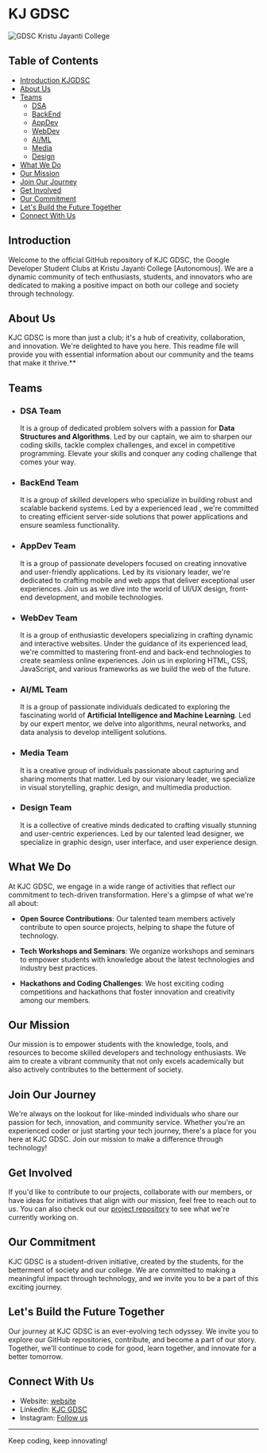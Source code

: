 # KJ GDSC

![GDSC Kristu Jayanti College](https://github.com/KJC-GDSC/KGUB/assets/85097731/5592c432-e39a-4a03-8b0b-6c8d4d4888cc)

## Table of Contents
- [Introduction KJGDSC](##Introduction)
- [About Us](##Aboutus)
- [Teams](#Teams)
    - [DSA](#DSA-Team)
    - [BackEnd](#BackEnd-Team)
    - [AppDev](#AppDev-Team)
    - [WebDev](#WebDev-Team)
    - [AI/ML](#AI/ML-Team)
    - [Media](#Media-Team)
    - [Design](#Design-Team)
- [What We Do](##Whatwedo)
- [Our Mission](##OurMission)
- [Join Our Journey](##JoinOurJourney)
- [Get Involved](##GetInvolved)
- [Our Commitment](##OurCommitment)
- [Let's Build the Future Together](##LetsBuildTheFutureTogether)
- [Connect With Us](##ConnectWithUs)

## Introduction

Welcome to the official GitHub repository of KJC GDSC, the Google Developer Student Clubs at Kristu Jayanti College [Autonomous]. We are a dynamic community of tech enthusiasts, students, and innovators who are dedicated to making a positive impact on both our college and society through technology.

## About Us

KJC GDSC is more than just a club; it's a hub of creativity, collaboration, and innovation. We're delighted to have you here. This readme file will provide you with essential information about our community and the teams that make it thrive.**

## Teams
- ### DSA Team
    It is a group of dedicated problem solvers with a passion for **Data Structures and Algorithms**. Led by our captain, we aim to sharpen our coding skills, tackle complex challenges, and excel in competitive programming. Elevate your skills and conquer any coding challenge that comes your way.

- ### BackEnd Team
    It is a group of skilled developers who specialize in building robust and scalable backend systems. Led by a experienced lead , we're committed to creating efficient server-side solutions that power applications and ensure seamless functionality.

- ### AppDev Team
    It is a group of passionate developers focused on creating innovative and user-friendly applications. Led by its visionary leader, we're dedicated to crafting mobile and web apps that deliver exceptional user experiences. Join us as we dive into the world of UI/UX design, front-end development, and mobile technologies. 

- ### WebDev Team
    It is a group of enthusiastic developers specializing in crafting dynamic and interactive websites. Under the guidance of its experienced lead, we're committed to mastering front-end and back-end technologies to create seamless online experiences. Join us in exploring HTML, CSS, JavaScript, and various frameworks as we build the web of the future.

- ### AI/ML Team
    It is a group of passionate individuals dedicated to exploring the fascinating world of **Artificial Intelligence and Machine Learning**. Led by our expert mentor, we delve into algorithms, neural networks, and data analysis to develop intelligent solutions.

- ### Media Team
    It is a creative group of individuals passionate about capturing and sharing moments that matter. Led by our visionary leader, we specialize in visual storytelling, graphic design, and multimedia production. 

- ### Design Team
    It is a collective of creative minds dedicated to crafting visually stunning and user-centric experiences. Led by our talented lead designer, we specialize in graphic design, user interface, and user experience design.

## What We Do
At KJC GDSC, we engage in a wide range of activities that reflect our commitment to tech-driven transformation. Here's a glimpse of what we're all about:

- **Open Source Contributions**: Our talented team members actively contribute to open source projects, helping to shape the future of technology.

- **Tech Workshops and Seminars**: We organize workshops and seminars to empower students with knowledge about the latest technologies and industry best practices.

- **Hackathons and Coding Challenges**: We host exciting coding competitions and hackathons that foster innovation and creativity among our members.

## Our Mission

Our mission is to empower students with the knowledge, tools, and resources to become skilled developers and technology enthusiasts. We aim to create a vibrant community that not only excels academically but also actively contributes to the betterment of society.

## Join Our Journey
We're always on the lookout for like-minded individuals who share our passion for tech, innovation, and community service. Whether you're an experienced coder or just starting your tech journey, there's a place for you here at KJC GDSC. Join our mission to make a difference through technology!

## Get Involved

If you'd like to contribute to our projects, collaborate with our members, or have ideas for initiatives that align with our mission, feel free to reach out to us. You can also check out our [project repository](https://github.com/KJC-GDSC) to see what we're currently working on.

## Our Commitment

KJC GDSC is a student-driven initiative, created by the students, for the betterment of society and our college. We are committed to making a meaningful impact through technology, and we invite you to be a part of this exciting journey.

## Let's Build the Future Together

Our journey at KJC GDSC is an ever-evolving tech odyssey. We invite you to explore our GitHub repositories, contribute, and become a part of our story. Together, we'll continue to code for good, learn together, and innovate for a better tomorrow.

## Connect With Us

- Website: [website](https://gdsc.community.dev/kristu-jayanti-college-bengaluru/)
- LinkedIn: [KJC GDSC](https://www.linkedin.com/groups/14304525/)
- Instagram: [Follow us](https://www.instagram.com/gdsc.kjc/?igshid=MzRlODBiNWFlZA%3D%3D)

---

Keep coding, keep innovating!
  
